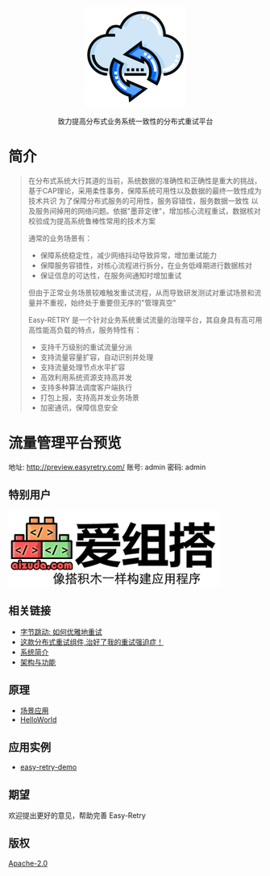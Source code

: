 

<p align="center">
  <a href="https://gitee.com/aizuda/easy-retry">
   <img alt="Easy-Retry-Logo" src="doc/images/logo.png">
  </a>
</p>

<p align="center">
     致力提高分布式业务系统一致性的分布式重试平台
</p>


# 简介
>在分布式系统大行其道的当前，系统数据的准确性和正确性是重大的挑战，基于CAP理论，采用柔性事务，保障系统可用性以及数据的最终一致性成为技术共识
>为了保障分布式服务的可用性，服务容错性，服务数据一致性 以及服务间掉用的网络问题。依据"墨菲定律"，增加核心流程重试，数据核对校验成为提高系统鲁棒性常用的技术方案
>
> 通常的业务场景有： 
> + 保障系统稳定性，减少网络抖动导致异常，增加重试能力
>+ 保障服务容错性，对核心流程进行拆分，在业务低峰期进行数据核对
>+ 保证信息的可达性，在服务间通知时增加重试
> 
> 但由于正常业务场景较难触发重试流程，从而导致研发测试对重试场景和流量并不重视，始终处于重要但无序的"管理真空"
>
>Easy-RETRY 是一个针对业务系统重试流量的治理平台，其自身具有高可用高性能高负载的特点，服务特性有：
> + 支持千万级别的重试流量分派
> + 支持流量容量扩容，自动识别并处理
> + 支持流量处理节点水平扩容
> + 高效利用系统资源支持高并发
> + 支持多种算法调度客户端执行
> + 打包上报，支持高并发业务场景
> + 加密通讯，保障信息安全

# 流量管理平台预览
地址: <http://preview.easyretry.com/>
账号: admin
密码: admin

## 特别用户
<a href="http://aizuda.com/?from=mp">![aizuda.png](doc/images/aizuda.png)</a>

## 相关链接
- [字节跳动: 如何优雅地重试](https://juejin.cn/post/6914091859463634951)
- [这款分布式重试组件,治好了我的重试强迫症！](https://juejin.cn/post/7249607108043145274)
- [系统简介](https://www.easyretry.com/pages/d1d1da/)
- [架构与功能](https://www.easyretry.com/pages/540554/)

## 原理
- [场景应用](https://www.easyretry.com/pages/406a68/)
- [HelloWorld](https://www.easyretry.com/pages/da9ecc/)

## 应用实例
- [easy-retry-demo](https://gitee.com/zhangyutongxue/easy-retry-demo)

## 期望
欢迎提出更好的意见，帮助完善 Easy-Retry

## 版权
[Apache-2.0](https://gitee.com/aizuda/easy-retry/blob/master/LICENSE)

